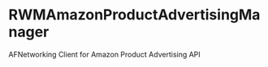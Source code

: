 RWMAmazonProductAdvertisingManager
==================================

AFNetworking Client for Amazon Product Advertising API
